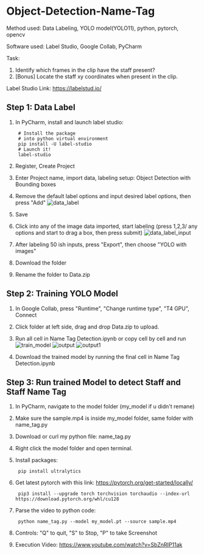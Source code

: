 # Object-Detection-Name-Tag
Method used: Data Labeling, YOLO model(YOLO11), python, pytorch, opencv 

Software used: Label Studio, Google Collab, PyCharm

Task: 
1. Identify which frames in the clip have the staff present? 
2. [Bonus] Locate the staff xy coordinates when present in the clip. 

Label Studio Link:
https://labelstud.io/

## Step 1: Data Label
1. In PyCharm, install and launch label studio:

        # Install the package
        # into python virtual environment
        pip install -U label-studio
        # Launch it!
        label-studio
2. Register, Create Project
3. Enter Project name, import data, labeling setup: Object Detection with Bounding boxes
4. Remove the default label options and input desired label options, then press "Add"
![data_label](https://github.com/user-attachments/assets/95ac6f19-ec00-4359-85de-4798310e21c4)

5. Save
6. Click into any of the image data imported, start labeling (press 1,2,3/ any options and start to drag a box, then press submit)
![data_label_input](https://github.com/user-attachments/assets/2be17b69-5d38-4553-a9de-ea77620b9210)

7. After labeling 50 ish inputs, press "Export", then choose "YOLO with images"
8. Download the folder
9. Rename the folder to Data.zip

## Step 2: Training YOLO Model
1. In Google Collab, press "Runtime", "Change runtime type", "T4 GPU", Connect
2. Click folder at left side, drag and drop Data.zip to upload.
3. Run all cell in Name Tag Detection.ipynb or copy cell by cell and run
![train_model](https://github.com/user-attachments/assets/ec6f8496-2305-4c16-bdb6-6a25911a3ca0)
![output](https://github.com/user-attachments/assets/97cd6e15-014e-43a2-ad14-4736c0fb2653)
![output1](https://github.com/user-attachments/assets/ae3c097a-c775-45c9-aefe-68b6856c74ad)

4. Download the trained model by running the final cell in Name Tag Detection.ipynb

## Step 3: Run trained Model to detect Staff and Staff Name Tag
1. In PyCharm, navigate to the model folder (my_model if u didn't remane)
2. Make sure the sample.mp4 is inside my_model folder, same folder with name_tag.py
3. Download or curl my python file: name_tag.py
4. Right click the model folder and open terminal. 
5. Install packages: 

        pip install ultralytics
6. Get latest pytorch with this link: https://pytorch.org/get-started/locally/

        pip3 install --upgrade torch torchvision torchaudio --index-url https://download.pytorch.org/whl/cu128
7. Parse the video to python code:

        python name_tag.py --model my_model.pt --source sample.mp4
8. Controls: "Q" to quit, "S" to Stop, "P" to take Screenshot
9. Execution Video: https://www.youtube.com/watch?v=SbZnRIP11ak


